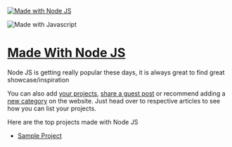 [![Made with Node JS](https://madewithjavascript.club/_nuxt/uploads/5f07d93-640.png)][made-with-node-js]

![Made with Javascript](https://madewithjavascript.club/Made-With-Javascript-Logo.png)

# [Made With Node JS][made-with-node-js]

Node JS is getting really popular these days, it is always great to find great showcase/inspiration

You can also add [your projects][request-project], [share a guest post][request-post] or recommend adding a [new category][request-category] on the website. Just head over to respective articles to see how you can list your projects.

Here are the top projects made with Node JS

- [Sample Project][sample-project]

[made-with-node-js]: https://madewithjavascript.club/categories/node-js "Made with Node JS"
[made-with-javascript]: https://madewithjavascript.club/ "Made with Javscript Club"
[sample-project]: ./your-project-made-with-node-js-showcase.md "Project Name | Made with Node JS"
[request-project]: https://madewithjavascript.club/categories/request/project "Submit your project | Made with Javascript"
[request-post]: https://madewithjavascript.club/categories/request/post "Guest Post | Made with Javascript"
[request-category]: https://madewithjavascript.club/categories/request/categories "Suggest new JS framework | Made with Javascript"
